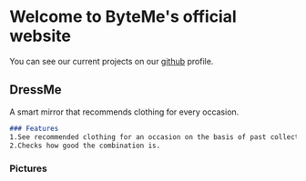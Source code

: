 # Welcome to ByteMe's official website

You can see our current projects on our [github](https://github.com/team-byteMe) profile. 

## DressMe

A smart mirror that recommends clothing for every occasion.

```markdown
### Features
1.See recommended clothing for an occasion on the basis of past collection of photos.    
2.Checks how good the combination is.
```
### Pictures



